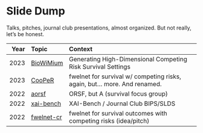 
<!-- README.md is generated from README.Rmd. Please edit that file -->

# Slide Dump

Talks, pitches, journal club presentations, almost organized. But not
really, let’s be honest.

<table class="table" style="margin-left: auto; margin-right: auto;">
<thead>
<tr>
<th style="text-align:right;">
Year
</th>
<th style="text-align:left;">
Topic
</th>
<th style="text-align:left;">
Context
</th>
</tr>
</thead>
<tbody>
<tr>
<td style="text-align:right;">
2023
</td>
<td style="text-align:left;">
<a href="2023/06-wimium/cr.pdf">BioWiMium</a>
</td>
<td style="text-align:left;">
Generating High-Dimensional Competing Risk Survival Settings
</td>
</tr>
<tr>
<td style="text-align:right;">
2023
</td>
<td style="text-align:left;">
<a href="2023/05-cooper/CooPeR.html">CooPeR</a>
</td>
<td style="text-align:left;">
fwelnet for survival w/ competing risks, again, but… more. And renamed.
</td>
</tr>
<tr>
<td style="text-align:right;">
2022
</td>
<td style="text-align:left;">
<a href="2022/aorsf/aorsf.html">aorsf</a>
</td>
<td style="text-align:left;">
ORSF, but A (survival focus group)
</td>
</tr>
<tr>
<td style="text-align:right;">
2022
</td>
<td style="text-align:left;">
<a href="2022/imljc-xaibench/index.html">xai-bench</a>
</td>
<td style="text-align:left;">
XAI-Bench / Journal Club BIPS/SLDS
</td>
</tr>
<tr>
<td style="text-align:right;">
2022
</td>
<td style="text-align:left;">
<a href="2022/fwelnet-cr/fwelnet-cr.html">fwelnet-cr</a>
</td>
<td style="text-align:left;">
fwelnet for survival outcomes with competing risks (idea/pitch)
</td>
</tr>
</tbody>
</table>
